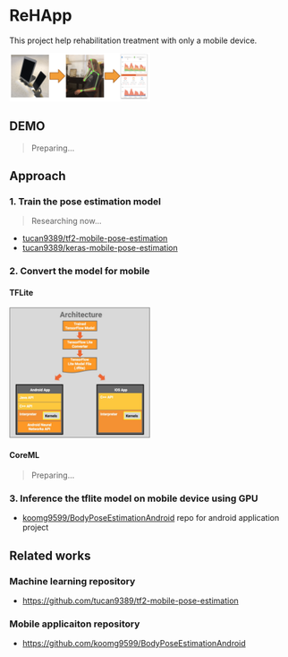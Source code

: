 # ReHApp

This project help rehabilitation treatment with only a mobile device.

<img src="resource/main_description.png" width="50%">

## DEMO

> Preparing...

## Approach

### 1. Train the pose estimation model

> Researching now...

- [tucan9389/tf2-mobile-pose-estimation](https://github.com/tucan9389/tf2-mobile-pose-estimation)
- [tucan9389/keras-mobile-pose-estimation](https://github.com/tucan9389/keras-mobile-pose-estimation)

### 2. Convert the model for mobile

#### TFLite
[<img src="resource/tflite_daigram.png" width="50%">](https://images.app.goo.gl/35u8ruBi1knuLr957)

#### CoreML

> Preparing...

### 3. Inference the tflite model on mobile device using GPU

- [koomg9599/BodyPoseEstimationAndroid](https://github.com/koomg9599/BodyPoseEstimationAndroid) repo for android application project


## Related works

### Machine learning repository
- https://github.com/tucan9389/tf2-mobile-pose-estimation

### Mobile applicaiton repository
- https://github.com/koomg9599/BodyPoseEstimationAndroid
